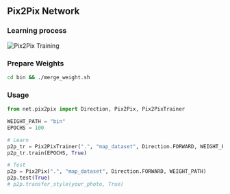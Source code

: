 ## Pix2Pix Network

### Learning process
![Pix2Pix Training](https://github.com/maksimandrianov/pix2pix/blob/main/bin/0_learn_progress.gif?raw=true)

### Prepare Weights
```sh
cd bin && ./merge_weight.sh
```

### Usage
```py
from net.pix2pix import Direction, Pix2Pix, Pix2PixTrainer

WEIGHT_PATH = "bin"
EPOCHS = 100

# Learn
p2p_tr = Pix2PixTrainer(".", "map_dataset", Direction.FORWARD, WEIGHT_PATH)
p2p_tr.train(EPOCHS, True)

# Test
p2p = Pix2Pix(".", "map_dataset", Direction.FORWARD, WEIGHT_PATH)
p2p.test(True)
# p2p.transfer_style(your_photo, True)
```